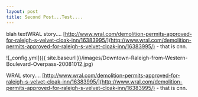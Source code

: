 ```yaml
---
layout: post
title: Second Post...Test....
---
```


blah textWRAL story.... [http://www.wral.com/demolition-permits-approved-for-raleigh-s-velvet-cloak-inn/16383995/](http://www.wral.com/demolition-permits-approved-for-raleigh-s-velvet-cloak-inn/16383995/) - that is cnn.


![_config.yml]({{ site.baseurl }}/images/Downtown-Raleigh-from-Western-Boulevard-Overpass-20081012.jpg)

WRAL story.... [http://www.wral.com/demolition-permits-approved-for-raleigh-s-velvet-cloak-inn/16383995/](http://www.wral.com/demolition-permits-approved-for-raleigh-s-velvet-cloak-inn/16383995/) - that is cnn.
